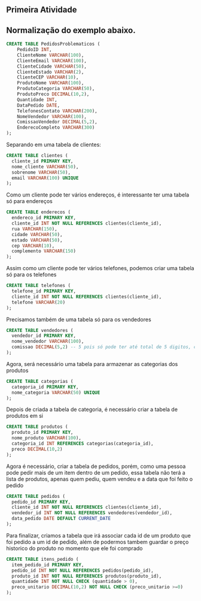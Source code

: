 ## Primeira Atividade

## Normalização do exemplo abaixo.

```sql
CREATE TABLE PedidosProblematicos (
    PedidoID INT,
    ClienteNome VARCHAR(100),
    ClienteEmail VARCHAR(100),
    ClienteCidade VARCHAR(50),
    ClienteEstado VARCHAR(2),
    ClienteCEP VARCHAR(10),
    ProdutoNome VARCHAR(100),
    ProdutoCategoria VARCHAR(50),
    ProdutoPreco DECIMAL(10,2),
    Quantidade INT,
    DataPedido DATE,
    TelefonesContato VARCHAR(200),
    NomeVendedor VARCHAR(100),
    ComissaoVendedor DECIMAL(5,2),
    EnderecoCompleto VARCHAR(300)
);
```

Separando em uma tabela de clientes:

```sql
CREATE TABLE clientes (
  cliente_id PRIMARY KEY,
  nome_cliente VARCHAR(50),
  sobrenome VARCHAR(50),
  email VARCHAR(100) UNIQUE
);
```

Como um cliente pode ter vários endereços, é interessante ter uma tabela só para endereços

```sql
CREATE TABLE enderecos (
  endereco_id PRIMARY KEY,
  cliente_id INT NOT NULL REFERENCES clientes(cliente_id),
  rua VARCHAR(150),
  cidade VARCHAR(50),
  estado VARCHAR(50),
  cep VARCHAR(10),
  complemento VARCHAR(150)
);
```

Assim como um cliente pode ter vários telefones, podemos criar uma tabela só para os telefones

```sql
CREATE TABLE telefones (
  telefone_id PRIMARY KEY,
  cliente_id INT NOT NULL REFERENCES clientes(cliente_id),
  telefone VARCHAR(20)
);
```

Precisamos também de uma tabela só para os vendedores

```sql
CREATE TABLE vendedores (
  vendedor_id PRIMARY KEY,
  nome_vendedor VARCHAR(100),
  comissao DECIMAL(5,2) -- 5 pois só pode ter até total de 5 digitos, contando com o que vem após virgula e quantos digitos após a virgula
);
```

Agora, será necessário uma tabela para armazenar as categorias dos produtos

```sql
CREATE TABLE categorias (
  categoria_id PRIMARY KEY,
  nome_categoria VARCHAR(50) UNIQUE
);
```

Depois de criada a tabela de categoria, é necessário criar a tabela de produtos em si

```sql
CREATE TABLE produtos (
  produto_id PRIMARY KEY,
  nome_produto VARCHAR(100),
  categoria_id INT REFERENCES categorias(categoria_id),
  preco DECIMAL(10,2)
);
```

Agora é necessário, criar a tabela de pedidos, porém, como uma pessoa pode pedir mais de um item dentro de um pedido, essa tabela não terá a lista de produtos, apenas quem pediu, quem vendeu e a data que foi feito o pedido

```sql
CREATE TABLE pedidos (
  pedido_id PRIMARY KEY,
  cliente_id INT NOT NULL REFERENCES clientes(cliente_id),
  vendedor_id INT NOT NULL REFERENCES vendedores(vendedor_id),
  data_pedido DATE DEFAULT CURRENT_DATE
);
```

Para finalizar, criamos a tabela que irá associar cada id de um produto que foi pedido a um id de pedido, além de podermos tambem guardar o preço historico do produto no momento que ele foi comprado

```sql
CREATE TABLE itens_pedido (
  item_pedido_id PRIMARY KEY,
  pedido_id INT NOT NULL REFERENCES pedidos(pedido_id),
  produto_id INT NOT NULL REFERENCES produtos(produto_id),
  quantidade INT NOT NULL CHECK (quantidade > 0),
  preco_unitario DECIMAL(10,2) NOT NULL CHECK (preco_unitario >=0)
);
```

